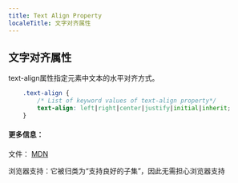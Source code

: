 ```yaml
---
title: Text Align Property
localeTitle: 文字对齐属性
---
```

## 文字对齐属性

text-align属性指定元素中文本的水平对齐方式。

```css
    .text-align { 
        /* List of keyword values of text-align property*/ 
        text-align: left|right|center|justify|initial|inherit; 
    } 
```

#### 更多信息：

文件： [MDN](https://developer.mozilla.org/en-US/docs/Web/CSS/text-align)

浏览器支持：它被归类为“支持良好的子集”，因此无需担心浏览器支持